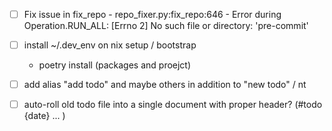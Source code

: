 - [ ] Fix issue in fix_repo - repo_fixer.py:fix_repo:646 - Error during Operation.RUN_ALL: [Errno 2] No such file or directory: 'pre-commit'

- [ ] install ~/.dev_env on nix setup / bootstrap
	- poetry install (packages and proejct)

- [ ] add alias "add todo" and maybe others in addition to "new todo" / nt

- [ ] auto-roll old todo file into a single document with proper header? (#todo {date} ... )